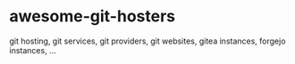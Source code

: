 # awesome-git-hosters
git hosting, git services, git providers, git websites, gitea instances, forgejo instances, ...
